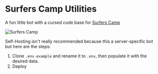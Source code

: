 # Surfers Camp Utilities

A fun little bot with a cursed code base for [Surfers Camp](https://discord.gg/9dWPMrcPfC)

![Surfers Camp](https://invidget.switchblade.xyz/9dWPMrcPfC?theme=light)

Self-Hosting isn't really recommended because this a server-specific bot\
but here are the steps:

1. Clone `.env.example` and rename it to `.env`, then populate it with the desired data.
2. Deploy
